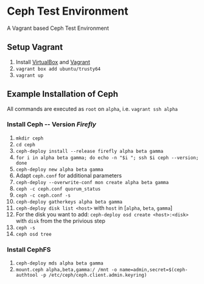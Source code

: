 # Ceph Test Environment
A Vagrant based Ceph Test Environment

## Setup Vagrant

1. Install [VirtualBox](https://www.virtualbox.org) and [Vagrant](https://www.vagrantup.com)
1. `vagrant box add ubuntu/trusty64`
1. `vagrant up`

## Example Installation of Ceph

All commands are executed as `root` on `alpha`, i.e. `vagrant ssh alpha`

### Install Ceph -- Version *Firefly*

1. `mkdir ceph`
1. `cd ceph`
1. `ceph-deploy install --release firefly alpha beta gamma`
1. `for i in alpha beta gamma; do echo -n "$i "; ssh $i ceph --version; done`
1. `ceph-deploy new alpha beta gamma`
1. Adapt `ceph.conf` for additional parameters
1. `ceph-deploy --overwrite-conf mon create alpha beta gamma`
1. `ceph -c ceph.conf quorum_status`
1. `ceph -c ceph.conf -s`
1. `ceph-deploy gatherkeys alpha beta gamma`
1. `ceph-deploy disk list <host>` with `host` in [`alpha`, `beta`, `gamma`]
1. For the disk you want to add: `ceph-deploy osd create <host>:<disk>` with `disk` from the the privious step
1. `ceph -s`
1. `ceph osd tree`

### Install CephFS
1. `ceph-deploy mds alpha beta gamma`
1. `mount.ceph alpha,beta,gamma:/ /mnt -o name=admin,secret=$(ceph-authtool -p /etc/ceph/ceph.client.admin.keyring)`


